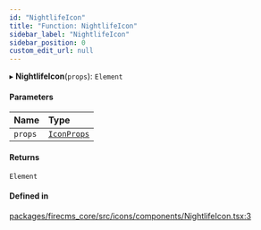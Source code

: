 ```yaml
---
id: "NightlifeIcon"
title: "Function: NightlifeIcon"
sidebar_label: "NightlifeIcon"
sidebar_position: 0
custom_edit_url: null
---
```


▸ **NightlifeIcon**(`props`): `Element`

#### Parameters

| Name | Type |
| :------ | :------ |
| `props` | [`IconProps`](../types/IconProps.md) |

#### Returns

`Element`

#### Defined in

[packages/firecms_core/src/icons/components/NightlifeIcon.tsx:3](https://github.com/FireCMSco/firecms/blob/d45f3739/packages/firecms_core/src/icons/components/NightlifeIcon.tsx#L3)
